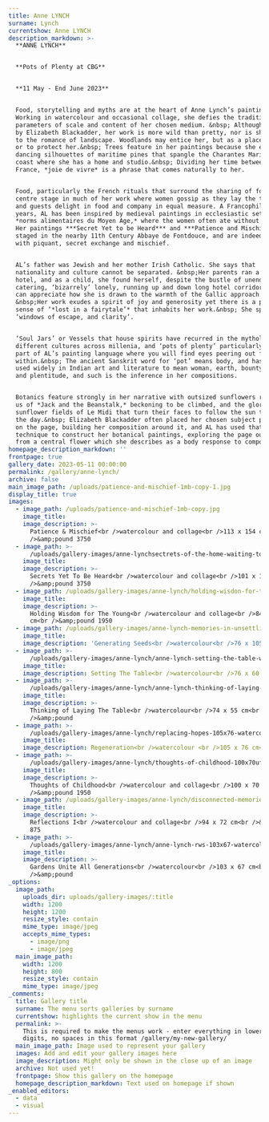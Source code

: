 ```yaml
---
title: Anne LYNCH
surname: Lynch
currentshow: Anne LYNCH
description_markdown: >-
  **ANNE LYNCH**


  **Pots of Plenty at CBG**


  **11 May - End June 2023**


  Food, storytelling and myths are at the heart of Anne Lynch’s paintings.&nbsp;
  Working in watercolour and occasional collage, she defies the traditional
  parameters of scale and content of her chosen medium. &nbsp; Although tutored
  by Elizabeth Blackadder, her work is more wild than pretty, nor is she drawn
  to the romance of landscape. Woodlands may entice her, but as a place to hide,
  or to protect her.&nbsp; Trees feature in her paintings because she enjoys the
  dancing silhouettes of maritime pines that spangle the Charantes Maritime
  coast where she has a home and studio.&nbsp; Dividing her time between UK and
  France, *joie de vivre* is a phrase that comes naturally to her.


  Food, particularly the French rituals that surround the sharing of food, is
  centre stage in much of her work where women gossip as they lay the tables,
  and guests delight in food and company in equal measure. A Francophile of many
  years, AL has been inspired by medieval paintings in ecclesiastic settings of
  *norms alimentaires du Moyen Age,* where the women often ate without the men.
  Her paintings ***Secret Yet to be Heard*** and ***Patience and Mischief*** are
  staged in the nearby 11th Century Abbaye de Fontdouce, and are indeed infused
  with piquant, secret exchange and mischief.


  AL’s father was Jewish and her mother Irish Catholic. She says that
  nationality and culture cannot be separated. &nbsp;Her parents ran a 1950s
  hotel, and as a child, she found herself, despite the bustle of unending
  catering, ‘bizarrely’ lonely, running up and down long hotel corridors. One
  can appreciate how she is drawn to the warmth of the Gallic approach.&nbsp;
  &nbsp;Her work exudes a spirit of joy and generosity yet there is a pervading
  sense of ‘*lost in a fairytale’* that inhabits her work.&nbsp; She speaks of
  ‘windows of escape, and clarity’.


  ‘Soul Jars’ or Vessels that house spirits have recurred in the mythology of
  different cultures across millenia, and ‘pots of plenty’ particularly, are
  part of AL’s painting language where you will find eyes peering out from
  within.&nbsp; The ancient Sanskrit word for ‘pot’ means body, and has been
  used widely in Indian art and literature to mean woman, earth, bounty, womb
  and plentitude, and such is the inference in her compositions.


  Botanics feature strongly in her narrative with outsized sunflowers reminding
  us of *Jack and the Beanstalk,* beckoning to be climbed, and the glorious
  sunflower fields of Le Midi that turn their faces to follow the sun through
  the day.&nbsp; Elizabeth Blackadder often placed her chosen subject physically
  on the page, building her composition around it, and AL has used that
  technique to construct her botanical paintings, exploring the page outwards
  from a central flower which she describes as a body response to composition.
homepage_description_markdown: ''
frontpage: true
gallery_date: 2023-05-11 00:00:00
permalink: /gallery/anne-lynch/
archive: false
main_image_path: /uploads/patience-and-mischief-1mb-copy-1.jpg
display_title: true
images:
  - image_path: /uploads/patience-and-mischief-1mb-copy.jpg
    image_title:
    image_description: >-
      Patience & Mischief<br />watercolour and collage<br />113 x 154 cm<br
      />&amp;pound 3750
  - image_path: >-
      /uploads/gallery-images/anne-lynchsectrets-of-the-home-waiting-to-be-heard-101x130cmjpeg-copy.jpg
    image_title:
    image_description: >-
      Secrets Yet To Be Heard<br />watercolour and collage<br />101 x 138 cm<br
      />&amp;pound 3750
  - image_path: /uploads/gallery-images/anne-lynch/holding-wisdon-for-the-young.jpg
    image_title:
    image_description: >-
      Holding Wisdom for The Young<br />watercolour and collage<br />84 x 116 
      cm<br />&amp;pound 1950
  - image_path: /uploads/gallery-images/anne-lynch-memories-in-unsettling-times.jpg
    image_title:
    image_description: 'Generating Seeds<br />watercolour<br />76 x 105 cm<br />&amp;pound 1950 '
  - image_path: >-
      /uploads/gallery-images/anne-lynch/anne-lynch-setting-the-table-watercolour-59x42-se22-copy.jpg
    image_title:
    image_description: Setting The Table<br />watercolour<br />76 x 60 cm<br />&amp;pound 875
  - image_path: >-
      /uploads/gallery-images/anne-lynch/anne-lynch-thinking-of-laying-the-table-watercolour-74x55cmimg-3470.jpg
    image_title:
    image_description: >-
      Thinking of Laying The Table<br />watercolour<br />74 x 55 cm<br
      />&amp;pound 
  - image_path: >-
      /uploads/gallery-images/anne-lynch/replacing-hopes-105x76-watercolour-collage.jpg
    image_title:
    image_description: Regeneration<br />watercolour <br />105 x 76 cm<br />&amp;pound 1950
  - image_path: >-
      /uploads/gallery-images/anne-lynch/thoughts-of-childhood-100x70uf-watercolour-copy-2.jpg
    image_title:
    image_description: >-
      Thoughts of Childhood<br />watercolour and collage<br />100 x 70 cm<br
      />&amp;pound 1950
  - image_path: /uploads/gallery-images/anne-lynch/disconnected-memories-2.jpg
    image_title:
    image_description: >-
      Reflections I<br />watercolour and collage<br />94 x 72 cm<br />&amp;pound
      875
  - image_path: >-
      /uploads/gallery-images/anne-lynch/anne-lynch-rws-103x67-watercolour-gardens-unite-all-generations-2100-copy.jpg
    image_title:
    image_description: >-
      Gardens Unite All Generations<br />watercolour<br />103 x 67 cm<br
      />&amp;pound 
_options:
  image_path:
    uploads_dir: uploads/gallery-images/:title
    width: 1200
    height: 1200
    resize_style: contain
    mime_type: image/jpeg
    accepts_mime_types:
      - image/png
      - image/jpeg
  main_image_path:
    width: 1200
    height: 800
    resize_style: contain
    mime_type: image/jpeg
_comments:
  title: Gallery title
  surname: The menu sorts galleries by surname
  currentshow: highlights the current show in the menu
  permalink: >-
    This is required to make the menus work - enter everything in lower case, no
    digits, no spaces in this format /gallery/my-new-gallery/
  main_image_path: Image used to represent your gallery
  images: Add and edit your gallery images here
  image_description: Might only be shown in the close up of an image
  archive: Not used yet!
  frontpage: Show this gallery on the homepage
  homepage_description_markdown: Text used on homepage if shown
_enabled_editors:
  - data
  - visual
---
```

